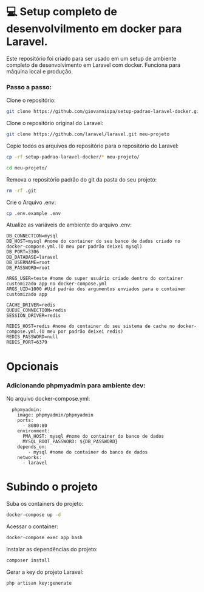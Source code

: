 # 💻 Setup completo de desenvolvilmento em docker para Laravel.
Este repositório foi criado para ser usado em um setup de ambiente completo de desenvolvimento em Laravel com docker. Funciona para máquina local e produção.

### Passo a passo:

Clone o repositório:
```sh
git clone https://github.com/giovannispa/setup-padrao-laravel-docker.git
```

Clone o repositório original do Laravel:
```sh
git clone https://github.com/laravel/laravel.git meu-projeto
```

Copie todos os arquivos do repositório para o repositório do Laravel:
```sh
cp -rf setup-padrao-laravel-docker/* meu-projeto/
```
```sh
cd meu-projeto/
```

Remova o repositório padrão do git da pasta do seu projeto:
```sh
rm -rf .git
```

Crie o Arquivo .env:
```sh
cp .env.example .env
```

Atualize as variáveis de ambiente do arquivo .env:
```dosini
DB_CONNECTION=mysql
DB_HOST=mysql #nome do container do seu banco de dados criado no docker-compose.yml.(O meu por padrão deixei mysql)
DB_PORT=3306
DB_DATABASE=laravel
DB_USERNAME=root
DB_PASSWORD=root

ARGS_USER=teste #nome do super usuário criado dentro do container customizado app no docker-compose.yml
ARGS_UID=1000 #Uid padrão dos argumentos enviados para o container customizado app

CACHE_DRIVER=redis
QUEUE_CONNECTION=redis
SESSION_DRIVER=redis

REDIS_HOST=redis #nome do container do seu sistema de cache no docker-compose.yml.(O meu por padrão deixei redis)
REDIS_PASSWORD=null
REDIS_PORT=6379
```
# Opcionais

### Adicionando phpmyadmin para ambiente dev:

No arquivo docker-compose.yml:
```dosini
  phpmyadmin:
    image: phpmyadmin/phpmyadmin
    ports:
      - 8080:80
    environment:
      PMA_HOST: mysql #nome do container do banco de dados
      MYSQL_ROOT_PASSWORD: ${DB_PASSWORD}
    depends_on:
        - mysql #nome do container do banco de dados
    networks:
      - laravel
```
# Subindo o projeto

Suba os containers do projeto:
```sh
docker-compose up -d
```

Acessar o container:
```sh
docker-compose exec app bash
```

Instalar as dependências do projeto:
```sh
composer install
```

Gerar a key do projeto Laravel:
```sh
php artisan key:generate
```
